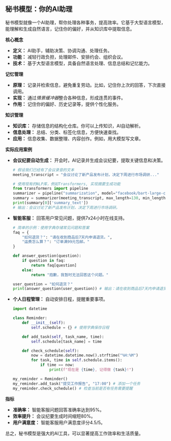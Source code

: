 ## 秘书模型：你的AI助理

秘书模型就像一个AI助理，帮你处理各种事务，提高效率。它基于大型语言模型，能理解和生成自然语言，记住你的偏好，并从知识库中提取信息。

**核心概念**

*   **定义：** AI助手，辅助决策、协调沟通、处理任务。
*   **功能：** 减轻行政负担，处理邮件、安排约会、组织会议。
*   **技术：** 基于大型语言模型，具备自然语言处理、信息总结和记忆能力。

**记忆管理**

*   **原理：** 记录并检索信息，避免重复劳动。比如，记住你上次的回答，下次直接调用。
*   **实现：** 通过*情景缓冲器*整合各种信息，形成连贯的事件。
*   **作用：** 记住你的偏好、历史记录等，提供个性化服务。

**知识管理**

*   **知识库：** 存储信息的结构化仓库。你可以上传知识，AI自动解析。
*   **信息处理：** 总结、分类、标签化信息，方便快速查找。
*   **应用：** 信息收集、数据整理、内容创作。例如，用大模型写文章。

**实际应用案例**

*   **会议纪要自动生成：** 开会时，AI记录并生成会议纪要，提取关键信息和决策。

    ```python
    # 假设我们已经有了会议录音的文本
    meeting_transcript = "会议讨论了新产品发布计划，决定下周进行市场调研..."

    # 使用现有的NLP库，例如Transformers, 实现摘要生成功能
    from transformers import pipeline
    summarizer = pipeline("summarization", model="facebook/bart-large-cnn") # 使用预训练模型
    summary = summarizer(meeting_transcript, max_length=130, min_length=30, do_sample=False)
    print(summary[0]['summary_text'])
    # 输出：会议讨论了新产品发布计划，决定下周进行市场调研。
    ```

*   **智能客服：** 回答用户常见问题，提供7x24小时在线支持。

    ```python
    # 简单的示例：使用字典存储常见问题和答案
    faq = {
        "如何退货？": "请在收到商品后7天内申请退货。",
        "运费怎么算？": "订单满99元包邮。"
    }

    def answer_question(question):
        if question in faq:
            return faq[question]
        else:
            return "抱歉，我暂时无法回答这个问题。"

    user_question = "如何退货？"
    print(answer_question(user_question)) # 输出：请在收到商品后7天内申请退货。
    ```

*   **个人日程管理：** 自动安排日程，提醒重要事项。

    ```python
    import datetime

    class Reminder:
        def __init__(self):
            self.schedule = {} # 使用字典保存日程

        def add_task(self, task_name, time):
            self.schedule[task_name] = time

        def check_schedule(self):
            now = datetime.datetime.now().strftime("%H:%M")
            for task, time in self.schedule.items():
                if time == now:
                    print(f"现在是 {time}, 记得做 {task}!")

    my_reminder = Reminder()
    my_reminder.add_task("提交工作报告", "17:00") # 添加一个任务
    my_reminder.check_schedule() # 检查当前是否有任务需要提醒
    ```

**指标**

*   **准确率：** 智能客服问题回答准确率达到95%。
*   **效率提升：** 会议纪要生成时间缩短80%。
*   **用户满意度：** 智能客服用户满意度评分4.5/5。

总之，秘书模型是强大的AI工具，可以显著提高工作效率和生活质量。